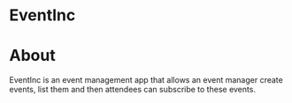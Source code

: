 # EventInc

About
====
EventInc is an event management app that allows an event manager create events, list them and then attendees can subscribe to these events.
